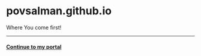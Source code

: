# povsalman.github.io
Where You come first!
<hr>
  <h4><a href="Assignment.html">Continue to my portal</a></h4>
